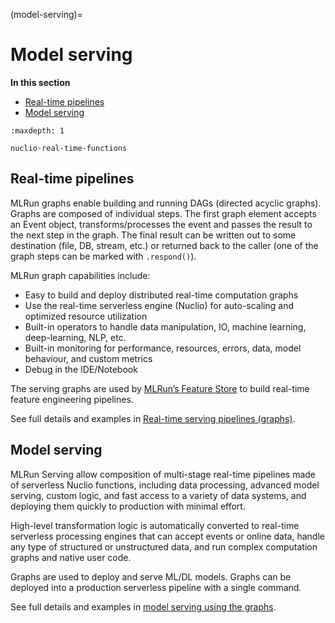 (model-serving)=
# Model serving

**In this section**
- [Real-time pipelines](#real-time-pipelines)
- [Model serving](#model-serving)

```{toctree}
:maxdepth: 1

nuclio-real-time-functions
```

## Real-time pipelines

MLRun graphs enable building and running DAGs (directed acyclic graphs). Graphs are composed of individual steps. The first graph element accepts an Event object, transforms/processes the event and passes the result to the next step in the graph. The final result can be written out to some destination (file, DB, stream, etc.) or returned back to the caller (one of the graph steps can be marked with `.respond()`).

MLRun graph capabilities include:

- Easy to build and deploy distributed real-time computation graphs
- Use the real-time serverless engine (Nuclio) for auto-scaling and optimized resource utilization
- Built-in operators to handle data manipulation, IO, machine learning, deep-learning, NLP, etc.
- Built-in monitoring for performance, resources, errors, data, model behaviour, and custom metrics
- Debug in the IDE/Notebook

The serving graphs are used by [MLRun’s Feature Store](../feature-store/feature-store.html) to build real-time feature engineering pipelines. 

See full details and examples in [Real-time serving pipelines (graphs)](../serving/serving-graph.html).

## Model serving

MLRun Serving allow composition of multi-stage real-time pipelines made of serverless Nuclio functions, including data processing, 
advanced model serving, custom logic, and fast access to a variety of data systems, and deploying them quickly to production with 
minimal effort.

High-level transformation logic is automatically converted to real-time serverless processing engines that can accept events or online data, 
handle any type of structured or unstructured data, and run complex computation graphs and native user code. 

Graphs are used to deploy and serve ML/DL models. Graphs can be deployed into a production serverless pipeline with a single command. 

See full details and examples in [model serving using the graphs](../serving/build-graph-model-serving.html).

